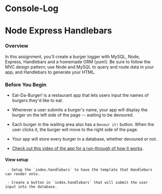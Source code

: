 # Console-Log

# Node Express Handlebars

### Overview

In this assignment, you'll create a burger logger with MySQL, Node, Express, Handlebars and a homemade ORM (yum!). Be sure to follow the MVC design pattern; use Node and MySQL to query and route data in your app, and Handlebars to generate your HTML.

### Before You Begin

- Eat-Da-Burger! is a restaurant app that lets users input the names of burgers they'd like to eat.

- Whenever a user submits a burger's name, your app will display the burger on the left side of the page -- waiting to be devoured.

- Each burger in the waiting area also has a `Devour it!` button. When the user clicks it, the burger will move to the right side of the page.

- Your app will store every burger in a database, whether devoured or not.

- [Check out this video of the app for a run-through of how it works](https://youtu.be/msvdn95x9OM).

#### View setup

     - Setup the `index.handlebars` to have the template that Handlebars can render onto.

     - Create a button in `index.handlebars` that will submit the user input into the database.
